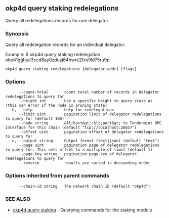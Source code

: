 ## okp4d query staking redelegations

Query all redelegations records for one delegator

### Synopsis

Query all redelegation records for an individual delegator.

Example:
$ okp4d query staking redelegation okp41gghjut3ccd8ay0zduzj64hwre2fxs9ld75ru9p

```
okp4d query staking redelegations [delegator-addr] [flags]
```

### Options

```
      --count-total       count total number of records in delegator redelegations to query for
      --height int        Use a specific height to query state at (this can error if the node is pruning state)
  -h, --help              help for redelegations
      --limit uint        pagination limit of delegator redelegations to query for (default 100)
      --node string       &lt;host&gt;:&lt;port&gt; to Tendermint RPC interface for this chain (default "tcp://localhost:26657")
      --offset uint       pagination offset of delegator redelegations to query for
  -o, --output string     Output format (text|json) (default "text")
      --page uint         pagination page of delegator redelegations to query for. This sets offset to a multiple of limit (default 1)
      --page-key string   pagination page-key of delegator redelegations to query for
      --reverse           results are sorted in descending order
```

### Options inherited from parent commands

```
      --chain-id string   The network chain ID (default "okp4d")
```

### SEE ALSO

* [okp4d query staking](okp4d_query_staking.md)	 - Querying commands for the staking module
